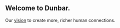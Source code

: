 ## Welcome to Dunbar.

Our [vision](https://docs.google.com/document/d/1aKSOiErscSbkIr3VuKSTfV8tqntf15ZjN1666paReMQ/view#heading=h.k4q5xo9c02c) to create more, richer human connections.
